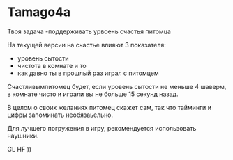 # Tamago4a

Твоя задача -поддерживать урвоень счастья питомца

На текущей версии на счастье влияют 3 показателя: 
- уровень сытости
- чистота в комнате и то
- как давно ты в прошлый раз играл с питомцем

Счастливымпитомец будет, если уровень сытости не меньше 4 шаверм, в комнате чисто и играли вы не больше 15 секунд назад.

В целом о своих желаниях питомец скажет сам, так что тайминги и цифры запоминать необязаьельно.

Для лучшего погружения в игру, рекомендуется использовать наушники.

GL HF ))
